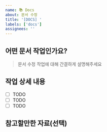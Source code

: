 ```yaml
---
name: 📚 Docs
about: 문서 수정
title: '[DOCS] '
labels: ['docs']
assignees: ''
---
```


## 어떤 문서 작업인가요?

> 문서 수정 작업에 대해 간결하게 설명해주세요

## 작업 상세 내용

- [ ] TODO
- [ ] TODO
- [ ] TODO

## 참고할만한 자료(선택)

<!-- 기존 문서, API 스펙, 가이드라인 등을 첨부해주세요 -->